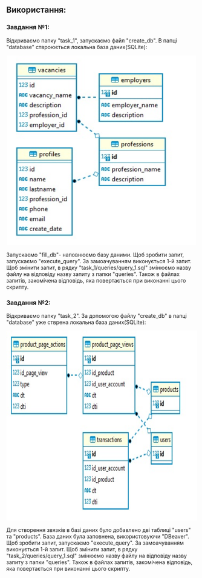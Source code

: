 ## Використання:

### Завдання №1:
Відкриваємо папку "task_1", запускаємо файл "create_db". В папці "database" ствроюється локальна база даних(SQLite):
<p align="center">
      <img src="images\table_1.jpg" width="500", height="500">
</p>
Запускаємо "fill_db"- наповнюємо базу даними.
Щоб зробити запит, запускаємо "execute_query". За замоачуванням виконується 1-й запит. Щоб змінити запит, в рядку "task_1/queries/query_1.sql" змінюємо назву файлу на відповіду назву запиту з папки "queries". Також в файлах запитів, закомічена відповідь, яка повертається при виконанні цього скрипту.

### Завдання №2:
Відкриваємо папку "task_2". За допомогою файлу "create_db" в папці "database" уже стврена локальна база даних(SQLite):
<p align="center">
      <img src="images\table_2.jpg" width="650", height="500">
</p>
Для створення звязків в базі даних було добавлено дві таблиці "users" та "products". База даних була заповнена, використовуючи "DBeaver".
Щоб зробити запит, запускаємо "execute_query". За замоачуванням виконується 1-й запит. Щоб змінити запит, в рядку "task_2/queries/query_1.sql" змінюємо назву файлу на відповіду назву запиту з папки "queries". Також в файлах запитів, закомічена відповідь, яка повертається при виконанні цього скрипту.